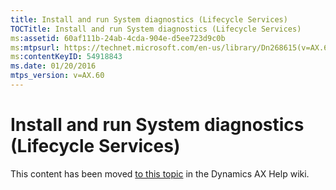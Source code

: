 ```yaml
---
title: Install and run System diagnostics (Lifecycle Services)
TOCTitle: Install and run System diagnostics (Lifecycle Services)
ms:assetid: 60af111b-24ab-4cda-904e-d5ee723d9c0b
ms:mtpsurl: https://technet.microsoft.com/en-us/library/Dn268615(v=AX.60)
ms:contentKeyID: 54918843
ms.date: 01/20/2016
mtps_version: v=AX.60
---
```


# Install and run System diagnostics (Lifecycle Services) 


This content has been moved [to this topic](https://ax.help.dynamics.com/en/wiki/install-and-run-system-diagnostics-lifecycle-services/) in the Dynamics AX Help wiki.

  


